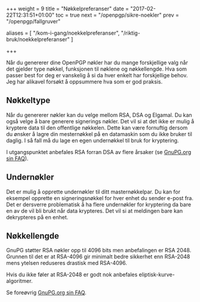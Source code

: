 +++
weight = 9
title = "Nøkkelpreferanser"
date = "2017-02-22T12:31:51+01:00"
toc = true
next = "/openpgp/sikre-noekler"
prev = "/openpgp/fallgruver"

aliases = [
    "/kom-i-gang/noekkelpreferanser",
    "/riktig-bruk/noekkelpreferanser"
]

+++

Når du genererer dine OpenPGP nøkler har du mange forskjellige valg når det
gjelder type nøkkel, funksjonen til nøklene og nøkkellengde. Hva som passer best
for deg er vanskelig å si da hver enkelt har forskjellige behov. Jeg har alikavel
forsøkt å oppsummere hva som er god praksis.

Nøkkeltype
----------

Når du genererer nøkler kan du velge mellom RSA, DSA og Elgamal. Du kan også
velge å bare generere signerings nøkler. Det vil si at det ikke er mulig å
kryptere data til den offentlige nøkkelen. Dette kan være fornuftig dersom du
ønsker å lagre din mesternøkkel på en datamaskin som du ikke bruker til daglig.
I så fall må du lage en egen undernøkkel til bruk for kryptering.

I utgangspunktet anbefales RSA forran DSA av flere årsaker
(se [GnuPG.org sin FAQ](https://www.gnupg.org/faq/gnupg-faq.html#recommended_ciphers)).


Undernøkler
-----------

Det er mulig å opprette undernøkler til ditt masternøkkelpar. Du kan for eksempel
opprette en signeringsnøkkel for hver enhet du sender e-post fra. Det er dersverre
problematisk å ha flere undernøkler for kryptering da bare en av de vil bli brukt
når data krypteres. Det vil si at meldingen bare kan dekrypteres på en enhet.


Nøkkellengde
------------

GnuPG støtter RSA nøkler opp til 4096 bits men anbefalingen er RSA 2048.
Grunnen til det er at RSA-4096 gir minimalt bedre sikkerhet enn RSA-2048 mens
ytelsen reduseres drastisk med RSA-4096.

Hvis du ikke føler at RSA-2048 er godt nok anbefales eliptisk-kurve-algoritmer.

Se foreøvrig [GnuPG.org sin FAQ](https://www.gnupg.org/faq/gnupg-faq.html#please_use_ecc).
